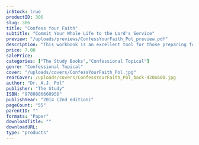 ```yaml
---
inStock: true
productID: 306
slug: 306
title: "Confess Your Faith"
subtitle: "Commit Your Whole Life to the Lord's Service"
preview: "/uploads/previews/ConfessYourFaith_Pol_preview.pdf"
description: "This workbook is an excellent tool for those preparing for their public profession of faith. Its format lends itself well to discussions in a group setting or for individual instruction. The book guides the review and discussion of fundamental themes of Scripture as summarized in our confessions, using the questions in the *Form for the Public Profession of Faith* as a point of departure. Attention is also focused on the Church Order, liturgy, church history, and the task of the church in this world. 5 sections of questions."
price: 7.00
salePrice: 
categories: ["The Study Books","Confessional Topical"]
genre: "Confessional Topical"
cover: "/uploads/covers/ConfessYourFaith_Pol.jpg"
rearCover: /uploads/covers/ConfessYourFaith_Pol_back-420x600.jpg
author: "Dr. A.J. Pol"
publisher: "The Study"
ISBN: "9780886660956"
publishYear: "2014 (2nd edition)"
pageCount: "55"
parentID: ""
formats: "Paper"
downloadTitle: ""
downloadURL: 
type: "products"
---
```

